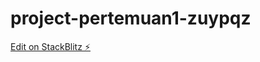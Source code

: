 # project-pertemuan1-zuypqz

[Edit on StackBlitz ⚡️](https://stackblitz.com/edit/web-platform-zuypqz)
